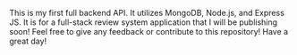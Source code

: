 This is my first full backend API. It utilizes MongoDB, Node.js, and Express JS.
It is for a full-stack review system application that I will be publishing soon! 
Feel free to give any feedback or contribute to this repository!
Have a great day!
